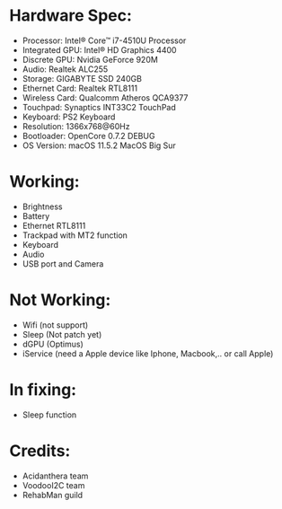 # Hardware Spec:
- Processor: Intel® Core™ i7-4510U Processor
- Integrated GPU: Intel® HD Graphics 4400
- Discrete GPU: Nvidia GeForce 920M
- Audio: Realtek ALC255
- Storage: GIGABYTE SSD 240GB
- Ethernet Card: Realtek RTL8111
- Wireless Card: Qualcomm Atheros QCA9377
- Touchpad: Synaptics INT33C2 TouchPad
- Keyboard: PS2 Keyboard
- Resolution: 1366x768@60Hz
- Bootloader: OpenCore 0.7.2 DEBUG
- OS Version: macOS 11.5.2 MacOS Big Sur

# Working:
- Brightness
- Battery
- Ethernet RTL8111
- Trackpad with MT2 function
- Keyboard
- Audio
- USB port and Camera

# Not Working:
- Wifi (not support)
- Sleep (Not patch yet)
- dGPU (Optimus)
- iService (need a Apple device like Iphone, Macbook,.. or call Apple)

# In fixing:
- Sleep function

# Credits:
- Acidanthera team
- VoodooI2C team
- RehabMan guild
